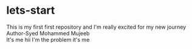 # lets-start
This is my first first repository and I'm really excited for my new journey
<br>
Author-Syed Mohammed Mujeeb
<br>
It's me hii I'm the problem it's me
